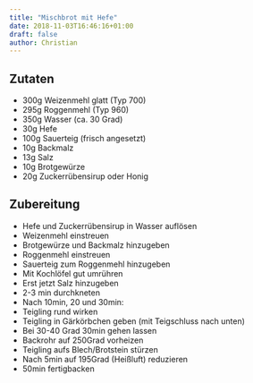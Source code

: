 ```yaml
---
title: "Mischbrot mit Hefe"
date: 2018-11-03T16:46:16+01:00
draft: false
author: Christian
---
```

## Zutaten
- 300g Weizenmehl glatt (Typ 700)
- 295g Roggenmehl (Typ 960)
- 350g Wasser (ca. 30 Grad)
- 30g Hefe
- 100g Sauerteig (frisch angesetzt)
- 10g Backmalz
- 13g Salz
- 10g Brotgewürze
- 20g Zuckerrübensirup oder Honig

## Zubereitung
- Hefe und Zuckerrübensirup in Wasser auflösen
- Weizenmehl einstreuen
- Brotgewürze und Backmalz hinzugeben
- Roggenmehl einstreuen
- Sauerteig zum Roggenmehl hinzugeben
- Mit Kochlöfel gut umrühren
- Erst jetzt Salz hinzugeben 
- 2-3 min durchkneten
- Nach 10min, 20 und 30min:
- Teigling rund wirken
- Teigling in Gärkörbchen geben (mit Teigschluss nach unten)
- Bei 30-40 Grad 30min gehen lassen
- Backrohr auf 250Grad vorheizen
- Teigling aufs Blech/Brotstein stürzen
- Nach 5min auf 195Grad (Heißluft) reduzieren
- 50min fertigbacken
